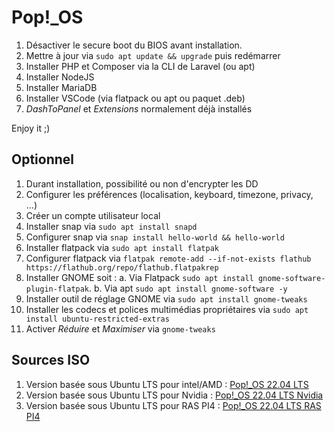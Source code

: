 # Pop!\_OS

1. Désactiver le secure boot du BIOS avant installation.
2. Mettre à jour via `sudo apt update && upgrade` puis redémarrer
3. Installer PHP et Composer via la CLI de Laravel (ou apt)
4. Installer NodeJS
5. Installer MariaDB
6. Installer VSCode (via flatpack ou apt ou paquet .deb)
7. _DashToPanel_ et _Extensions_ normalement déjà installés

Enjoy it ;)

## Optionnel

1. Durant installation, possibilité ou non d'encrypter les DD
2. Configurer les préférences (localisation, keyboard, timezone, privacy, ...)
3. Créer un compte utilisateur local
4. Installer snap via `sudo apt install snapd`
5. Configurer snap via `snap install hello-world && hello-world`
6. Installer flatpack via `sudo apt install flatpak`
7. Configurer flatpack via `flatpak remote-add --if-not-exists flathub https://flathub.org/repo/flathub.flatpakrep`
8. Installer GNOME soit :
   a. Via Flatpack `sudo apt install gnome-software-plugin-flatpak`.
   b. Via apt `sudo apt install gnome-software -y`
9. Installer outil de réglage GNOME via `sudo apt install gnome-tweaks`
10. Installer les codecs et polices multimédias propriétaires via `sudo apt install ubuntu-restricted-extras`
11. Activer _Réduire_ et _Maximiser_ via `gnome-tweaks`

## Sources ISO

1. Version basée sous Ubuntu LTS pour intel/AMD : [Pop!\_OS 22.04 LTS](https://iso.pop-os.org/22.04/amd64/intel/49/pop-os_22.04_amd64_intel_49.iso)
2. Version basée sous Ubuntu LTS pour Nvidia : [Pop!\_OS 22.04 LTS Nvidia](https://iso.pop-os.org/22.04/amd64/nvidia/49/pop-os_22.04_amd64_nvidia_49.iso)
3. Version basée sous Ubuntu LTS pour RAS PI4 : [Pop!\_OS 22.04 LTS RAS PI4](https://iso.pop-os.org/22.04/arm64/raspi/4/pop-os_22.04_arm64_raspi_4.img.xz)
